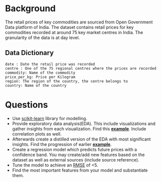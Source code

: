 # Background
The retail prices of key commodities are sourced from Open Government Data platform of India. The dataset contains retail prices for key commodities recorded at around 75 key market centres in India. The granularity of the data is at day level.

## Data Dictionary
```
date : Date the retail price was recorded
centre : One of the 75 regional centres where the prices are recorded
commodity: Name of the commodity
price_per_kg: Price per Kilogram
region: The region of the country, the centre belongs to
country: Name of the country
```

# Questions
 - Use [scikit-learn](http://scikit-learn.org) library for modelling.
 - Provide exploratory data analysis(EDA). This include visualizations and gather insights from each visualization. Find this **[example](https://bibinmjose.github.io/dsgramner/ipython_md/analysis.html)**. Include correlation plots as well.
 - Afterwards create a distilled version of the EDA with most significant insights. Find the progression of earlier **[example](https://bibinmjose.github.io/dsgramner/)**.
 - Create a regression model which predicts future prices with a confidence band. You may create/add new features based on the dataset as well as external sources (include source reference).
 - Tune the model to achieve an [RMSE](https://en.wikipedia.org/wiki/Mean_absolute_percentage_error) of <5.
 - Find the most important features from your model and substantiate them.

